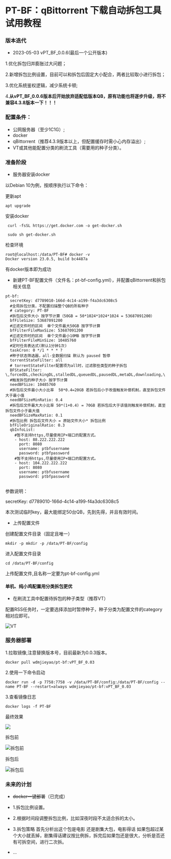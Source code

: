 # PT-BF：qBittorrent 下载自动拆包工具试用教程

### 版本迭代

- 2023-05-03   vPT_BF_0.0.6(最后一个公开版本)

1.优化拆包归并膨胀过大问题；

2.新增拆包比例设置，目前可以和拆包后固定大小配合，两者比较取小进行拆包；

3.优化系统鉴权逻辑，减少系统卡顿;

4.**从vPT_BF_0.0.6版本后开始放弃适配低版本QB，原有功能也将逐步升级，将不兼容4.3.8版本一下！！！**



### 配置条件：

- 公网服务器（至少1C1G）;
- docker
- qBittorrent（推荐4.3.9版本以上，但配置缓存时需小心内存溢出）;
- VT或其他能配置分类的刷流工具（需要用的种子分类）。

### 准备阶段

- 服务器安装docker

以Debian 10为例，按顺序执行以下命令：

更新apt

`apt upgrade`

安装docker

` curl -fsSL https://get.docker.com -o get-docker.sh`

` sudo sh get-docker.sh`

检查环境

```
root@localhost:/data/PT-BF# docker -v
Docker version 23.0.5, build bc4487a
```

有docker版本即为成功

- 新建PT-BF配置文件（文件名：pt-bf-config.yml），并配置qBittorrent和拆包相关信息

```
pt-bf:
  secretKey: d7789010-166d-4c14-a199-f4a3dc6308c5
  #全局拆包分类，不配置扫描整个QB的所有种子
  # category: PT-BF
  #拆包后文件大小 按字节计算（50GB = 50*1024*1024*1024 = 53687091200）
  bfFileSize: 53687091200
  #过滤文件时的区间  单个文件最大50GB 按字节计算
  bfFilterFileMaxSize: 53687091200
  #过滤文件时的区间  单个文件最小10MB 按字节计算
  bfFilterFileMinSize: 10485760
  #定时任务表达式(默认1分钟1次)
  taskCron: 0 */1 * * * ?
  #种子状态筛选器，all-全数据扫描 默认为 paused 暂停
  torrentStateFilter: all
  # torrentStateFilter配置项为all时，过滤那些类型的种子拆包
  BFStateFilter: \,forcedDL,checkingDL,stalledDL,queuedDL,pausedDL,metaDL,downloading,\
  #触发拆包的种子大小 按字节计算
  needBFSize: 10485760
  #拆包后文件最小大小比率  50*0.4=20GB 若拆包后小于改值触发补偿机制，直至拆包文件大于最小值 
  needBFSizeMinRatio: 0.4
  #拆包后文件最大大小比率 50*(1+0.4) = 70GB 若拆包后大于该值则触发补偿机制，直至拆包文件小于最大值
  needBFSizeMaxRatio: 0.1
  #拆包比例 拆包后文件大小 = 原始文件大小* 拆包比例
  bfFileOriginalRatio: 0.3
  qbInfoList:
    #暂不支持https,尽量使用IP+端口的配置方式。
    - host: 88.222.222.222
      port: 8080
      username: ptbfusername
      password: ptbfpassword
    #暂不支持https,尽量使用IP+端口的配置方式。
    - host: 104.222.222.222
      port: 8080
      username: ptbfusername
      password: ptbfpassword
  
```

参数说明：

secretKey: d7789010-166d-4c14-a199-f4a3dc6308c5

本次测试临时key，最大能绑定50台QB，先到先得，并且有效时间。

- 上传配置文件

创建配置文件目录（固定且唯一）

`mkdir -p mkdir -p /data/PT-BF/config`

进入配置文件目录

`cd /data/PT-BF/config`

上传配置文件,且名称一定要为pt-bf-config.yml



#### 单机、纯小鸡配置用分类拆包更优

- 在刷流工具中配置待拆包的种子类型（推荐VT）

配置RSS任务时，一定要选择添加时暂停种子，种子分类为配置文件的category相对应即可。

![VT](https://lijieyao-blog.oss-cn-shenzhen.aliyuncs.com/image-20230430141706179.png)

### 服务器部署

1.拉取镜像,注意替换版本号，目前最新为0.0.3版本。

`docker pull wdmjieyao/pt-bf:vPT_BF_0.03`

2.使用一下命令启动

`docker run -d -p 7758:7758 -v /data/PT-BF/config:/data/PT-BF/config --name PT-BF --restart=always wdmjieyao/pt-bf:vPT_BF_0.03`

3.查看镜像日志

`docker logs -f PT-BF`

最终效果

![](https://lijieyao-blog.oss-cn-shenzhen.aliyuncs.com/image-20230430142332519.png)

拆包前

![拆包前](https://lijieyao-blog.oss-cn-shenzhen.aliyuncs.com/96790d71de15963dc09938870d5e90f.png)

拆包后

![拆包后](https://lijieyao-blog.oss-cn-shenzhen.aliyuncs.com/af23ea4ca2e224a868b6b95a52113b9.png)

### 未来的计划

- ~~docker一键部署~~（已完成）

- 1.拆包比例设置。

- 2.根据时间段调整拆包比例，比如深夜时段不太适合拆的太小。

- 3.拆包策略 首先分析出这个包是电影 还是剧集大包，电影得话 如果包超过某个大小就丢掉，剧集得话建议按比例拆，拆完后如果包还是很大，分析是否还有可拆空间，进行二次拆。

- ...

  

